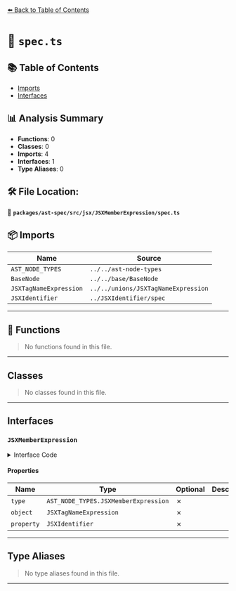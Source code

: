 [⬅️ Back to Table of Contents](../../../../../index.md)

# 📄 `spec.ts`

## 📚 Table of Contents

- [Imports](#imports)
- [Interfaces](#interfaces)

## 📊 Analysis Summary

- **Functions**: 0
- **Classes**: 0
- **Imports**: 4
- **Interfaces**: 1
- **Type Aliases**: 0

## 🛠️ File Location:
📂 **`packages/ast-spec/src/jsx/JSXMemberExpression/spec.ts`**

## 📦 Imports

| Name | Source |
|------|--------|
| `AST_NODE_TYPES` | `../../ast-node-types` |
| `BaseNode` | `../../base/BaseNode` |
| `JSXTagNameExpression` | `../../unions/JSXTagNameExpression` |
| `JSXIdentifier` | `../JSXIdentifier/spec` |


---

## 🔧 Functions

> No functions found in this file.


---

## Classes

> No classes found in this file.


---

## Interfaces

### `JSXMemberExpression`

<details><summary>Interface Code</summary>

```ts
export interface JSXMemberExpression extends BaseNode {
  type: AST_NODE_TYPES.JSXMemberExpression;
  object: JSXTagNameExpression;
  property: JSXIdentifier;
}
```
</details>

#### Properties

| Name | Type | Optional | Description |
|------|------|----------|-------------|
| `type` | `AST_NODE_TYPES.JSXMemberExpression` | ✗ |  |
| `object` | `JSXTagNameExpression` | ✗ |  |
| `property` | `JSXIdentifier` | ✗ |  |


---

## Type Aliases

> No type aliases found in this file.


---